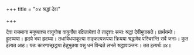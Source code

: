 +++
title = "०४ श्रद्धां देवा"

+++

देवा यजमाना मनुष्याश्च वायुगोपा वायुर्गोपा रक्षितायेशां ते तादृशाः सन्तः श्रद्धां देवीमुपासते। प्रार्थयन्ते। ह्रुदय्यया। हृदये भवा हृदय्या। तधाविधयाकूत्या सङ्कल्परूपया क्रियया श्रद्धामेव परिचरन्ति सर्वे जनाः। कुत इत्यत आह। यतः कारणाच्छ्रद्धया हेतुभुतया वसु धनं विन्दते लभते श्रद्धावाञ्जनः। तत इत्यर्थः॥४॥